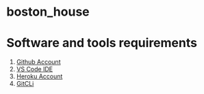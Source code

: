 # boston_house
# Software and tools requirements
1. [Github Account](https://github.com/HovhannesArustamyan)
2. [VS Code IDE](https://code.visualstudio.com)
3. [Heroku Account](https://heroku.com)
4. [GitCLi](https://git-scm.com/book/en/v2/Getting-Started-The-Command-Line)